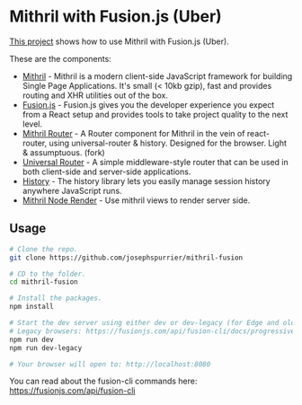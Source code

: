 # Mithril with Fusion.js (Uber)

[This project](https://github.com/josephspurrier/mithril-fusion) shows how to use Mithril with Fusion.js (Uber).

These are the components:

- [Mithril](https://mithril.js.org/) - Mithril is a modern client-side JavaScript framework for building Single Page Applications. It's small (< 10kb gzip), fast and provides routing and XHR utilities out of the box.
- [Fusion.js](https://fusionjs.com/) - Fusion.js gives you the developer experience you expect from a React setup and provides tools to take project quality to the next level.
- [Mithril Router](https://github.com/barneycarroll/mithril-router) - A Router component for Mithril in the vein of react-router, using universal-router & history. Designed for the browser. Light & assumptuous. (fork)
- [Universal Router](https://www.kriasoft.com/universal-router/) - A simple middleware-style router that can be used in both client-side and server-side applications.
- [History](https://github.com/ReactTraining/history) - The history library lets you easily manage session history anywhere JavaScript runs.
- [Mithril Node Render](https://github.com/MithrilJS/mithril-node-render) - Use mithril views to render server side.

## Usage

```bash
# Clone the repo.
git clone https://github.com/josephspurrier/mithril-fusion

# CD to the folder.
cd mithril-fusion

# Install the packages.
npm install

# Start the dev server using either dev or dev-legacy (for Edge and older browsers).
# Legacy browsers: https://fusionjs.com/api/fusion-cli/docs/progressively-enhanced-bundles
npm run dev
npm run dev-legacy

# Your browser will open to: http://localhost:8080
```

You can read about the fusion-cli commands here: https://fusionjs.com/api/fusion-cli